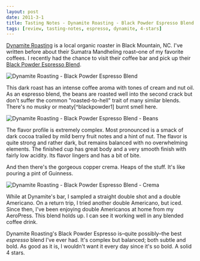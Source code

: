 ```yaml
---
layout: post
date: 2011-3-1
title: Tasting Notes - Dynamite Roasting - Black Powder Espresso Blend
tags: [review, tasting-notes, espresso, dynamite, 4-stars]
---
```

[Dynamite Roasting][1] is a local organic roaster in Black Mountain, NC. I've written before about their Sumatra Mandheling roast–one of my favorite coffees. I recently had the chance to visit their coffee bar and pick up their [Black Powder Espresso Blend][2].

![Dynamite Roasting - Black Powder Espresso Blend][img1]

This dark roast has an intense coffee aroma with tones of cream and nut oil. As an espresso blend, the beans are roasted well into the second crack but don't suffer the common "roasted-to-hell" trait of many similar blends. There's no musky or meaty[^blackpowder1] burnt smell here.

![Dynamite Roasting - Black Powder Espresso Blend - Beans][img2]

The flavor profile is extremely complex. Most pronounced is a smack of dark cocoa trailed by mild berry fruit notes and a hint of nut. The flavor is quite strong and rather dark, but remains balanced with no overwhelming elements. The finished cup has great body and a very smooth finish with fairly low acidity. Its flavor lingers and has a bit of bite.

And then there's the gorgeous copper crema. Heaps of the stuff. It's like pouring a pint of Guinness.

![Dynamite Roasting - Black Powder Espresso Blend - Crema][img3]

While at Dynamite's bar, I sampled a straight double shot and a double Americano. On a return trip, I tried another double Americano, but iced. Since then, I've been enjoying double Americanos at home from my AeroPress. This blend holds up. I can see it working well in any blended coffee drink.

Dynamite Roasting's Black Powder Espresso is–quite possibly–the best _espresso_ blend I've ever had. It's complex but balanced; both subtle and bold. As good as it is, I wouldn't want it every day since it's so bold. A solid 4 stars.

[1]: http://www.dynamiteroasting.com/
[2]: http://www.dynamiteroasting.com/onlinestore.html
[img1]: http://coffeecomrade.com/photos/tasting_-dynamite_-black-powder/dynamite-black-powder-bag.jpg
[img2]: http://coffeecomrade.com/photos/tasting_-dynamite_-black-powder/dynamite-black-powder-beans.jpg
[img3]: http://coffeecomrade.com/photos/tasting_-dynamite_-black-powder/dynamite-black-powder-crema.jpg

[^1]: Yes, over-roasted beans smell like meat. Baconesque, but in a bad way.